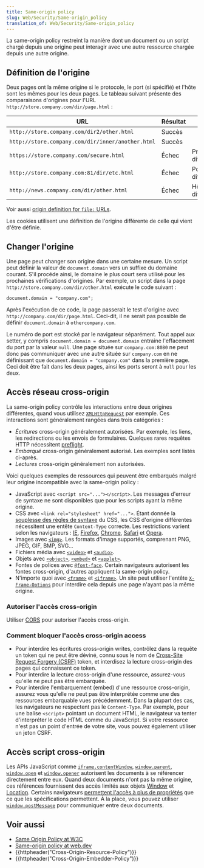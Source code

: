 ```yaml
---
title: Same-origin policy
slug: Web/Security/Same-origin_policy
translation_of: Web/Security/Same-origin_policy
---
```


La same-origin policy restreint la manière dont un document ou un script chargé depuis une origine peut interagir avec une autre ressource chargée depuis une autre origine.

## Définition de l'origine

Deux pages ont la même origine si le protocole, le port (si spécifié) et l'hôte sont les mêmes pour les deux pages. Le tableau suivant présente des comparaisons d'origines pour l'URL `http://store.company.com/dir/page.html` :

| URL                                               | Résultat | Motif                 |
| ------------------------------------------------- | -------- | --------------------- |
| `http://store.company.com/dir2/other.html`        | Succès   |                       |
| `http://store.company.com/dir/inner/another.html` | Succès   |                       |
| `https://store.company.com/secure.html`           | Échec    | Protocoles différents |
| `http://store.company.com:81/dir/etc.html`        | Échec    | Ports différents      |
| `http://news.company.com/dir/other.html`          | Échec    | Hôtes différents      |

Voir aussi [origin definition for `file:` URLs](/fr/docs/Same-origin_policy_for_file:_URIs).

Les cookies utilisent une définition de l'origine différente de celle qui vient d'être définie.

## Changer l'origine

Une page peut changer son origine dans une certaine mesure. Un script peut définir la valeur de `document.domain` vers un suffixe du domaine courant. S'il procéde ainsi, le domaine le plus court sera utilisé pour les prochaines vérifications d'origines. Par exemple, un script dans la page `http://store.company.com/dir/other.html` exécute le code suivant :

```
document.domain = "company.com";
```

Après l'exécution de ce code, la page passerait le test d'origine avec `http://company.com/dir/page.html`. Ceci-dit, il ne serait pas possible de définir `document.domain` à `othercompany.com`.

Le numéro de port est stocké par le navigateur séparément. Tout appel aux setter, y compris `document.domain = document.domain` entraine l'effacement du port par la valeur `null`. Une page située sur `company.com:8080` ne peut donc pas communiquer avec une autre située sur `company.com` en ne définissant que `document.domain = "company.com"` dans la première page. Ceci doit être fait dans les deux pages, ainsi les ports seront à `null` pour les deux.

## Accès réseau cross-origin

La same-origin policy contrôle les interactions entre deux origines différentes, quand vous utilisez [`XMLHttpRequest`](/fr/docs/DOM/XMLHttpRequest) par exemple. Ces interactions sont généralement rangées dans trois catégories :

- _Écritures_ cross-origin généralement autorisées. Par exemple, les liens, les redirections ou les envois de formulaires. Quelques rares requêtes HTTP nécessitent [preflight](/fr/docs/HTTP/Access_control_CORS#Preflighted_requests).
- _Embarqué_ cross-origin généralement autorisé. Les exemples sont listés ci-après.
- _Lectures_ cross-origin généralement non autorisées.

Voici quelques exemples de ressources qui peuvent être embarqués malgré leur origine incompatible avec la same-origin policy :

- JavaScript avec `<script src="..."></script>`. Les messages d'erreur de syntaxe ne sont disponibles que pour les scripts ayant la même origine.
- CSS avec `<link rel="stylesheet" href="...">`. Étant donnée la [souplesse des règles de syntaxe](http://scarybeastsecurity.blogspot.dk/2009/12/generic-cross-browser-cross-domain.html) du CSS, les CSS d'origine différentes nécessitent une entête `Content-Type` correcte. Les restrictions varient selon les navigateurs : [IE](http://msdn.microsoft.com/en-us/library/ie/gg622939%28v=vs.85%29.aspx), [Firefox](http://www.mozilla.org/security/announce/2010/mfsa2010-46.html), [Chrome](http://code.google.com/p/chromium/issues/detail?id=9877), [Safari](http://support.apple.com/kb/HT4070) et [Opera](http://www.opera.com/support/kb/view/943/).
- Images avec [`<img>`](/fr/docs/HTML/Element/Img). Les formats d'image supportés, comprenant PNG, JPEG, GIF, BMP, SVG...
- Fichiers média avec [`<video>`](/fr/docs/HTML/Element/video) et [`<audio>`](/fr/docs/HTML/Element/audio).
- Objets avec [`<object>`](/fr/docs/HTML/Element/object), [`<embed>`](/fr/docs/HTML/Element/embed) et [`<applet>`](/fr/docs/HTML/Element/applet).
- Fontes de polices avec [`@font-face`](/fr/docs/CSS/@font-face). Certain navigateurs autorisent les fontes cross-origin, d'autres appliquent la same-origin policy.
- N'importe quoi avec [`<frame>`](/fr/docs/HTML/Element/frame) et [`<iframe>`](/fr/docs/HTML/Element/iframe). Un site peut utiliser l'entête [`X-Frame-Options`](/fr/docs/HTTP/X-Frame-Options) pour interdire cela depuis une page n'ayant pas la même origine.

### Autoriser l'accès cross-origin

Utiliser [CORS](/fr/docs/HTTP/Access_control_CORS) pour autoriser l'accès cross-origin.

### Comment bloquer l'accès cross-origin access

- Pour interdire les écritures cross-origin writes, contrôlez dans la requête un token qui ne peut être déviné, connu sous le nom de [Cross-Site Request Forgery (CSRF)](https://www.owasp.org/index.php/Cross-Site_Request_Forgery_%28CSRF%29) token, et interdisez la lecture cross-origin des pages qui connaissent ce token.
- Pour interdire la lecture cross-origin d'une ressource, assurez-vous qu'elle ne peut pas être embarquée.
- Pour interdire l'embarquement (embed) d'une ressource cross-origin, assurez vous qu'elle ne peut pas être interprétée comme une des ressources embarquable vues précédemment. Dans la plupart des cas, les navigateurs ne respectent pas le `Content-Type`. Par exemple, pour une balise `<script>` pointant un document HTML, le navigateur va tenter d'interpréter le code HTML comme du JavaScript. Si votre ressource n'est pas un point d'entrée de votre site, vous pouvez également utiliser un jeton CSRF.

## Accès script cross-origin

Les APIs JavaScript comme [`iframe.contentWindow`](/fr/docs/DOM/HTMLIFrameElement), [`window.parent`](/fr/docs/DOM/window.parent), [`window.open`](/fr/docs/DOM/window.open) et [`window.opener`](/fr/docs/DOM/window.opener) autorisent les documents à se référencer directement entre eux. Quand deux documents n'ont pas la même origine, ces références fournissent des accès limités aux objets [Window](http://www.whatwg.org/specs/web-apps/current-work/multipage/browsers.html#security-window) et [Location](http://www.whatwg.org/specs/web-apps/current-work/multipage/history.html#security-location). Certains navigateurs [permettent l'accès à plus de propriétés](https://bugzilla.mozilla.org/show_bug.cgi?id=839867) que ce que les spécifications permettent. À la place, vous pouvez utiliser [`window.postMessage`](/fr/docs/DOM/window.postMessage) pour communiquer entre deux documents.

## Voir aussi

- [Same Origin Policy at W3C](https://www.w3.org/Security/wiki/Same_Origin_Policy)
- [Same-origin policy at web.dev](https://web.dev/same-origin-policy/)
- {{httpheader("Cross-Origin-Resource-Policy")}}
- {{httpheader("Cross-Origin-Embedder-Policy")}}
